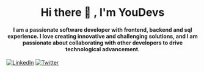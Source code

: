<h1 align="center">Hi there 👋 , I'm YouDevs
</h1>

<h4 align="center">
I am a passionate software developer with frontend, backend and sql experience. I love creating innovative and challenging solutions, and I am passionate about collaborating with other developers to drive technological advancement.
</h4>

[![LinkedIn](https://img.shields.io/badge/LinkedIn-%20-blue?style=flat-square&logo=linkedin&logoColor=white)](https://www.linkedin.com/in/j-naduer/)
[![Twitter](https://img.shields.io/badge/Twitter-%20-blue?style=flat-square&logo=twitter&logoColor=white&color=2AA3EF)](https://twitter.com/YarosJhon)






<!--
**johnNaduer/johnNaduer** is a ✨ _special_ ✨ repository because its `README.md` (this file) appears on your GitHub profile.

Here are some ideas to get you started:

- 🔭 I’m currently working on ...
- 🌱 I’m currently learning ...
- 👯 I’m looking to collaborate on ...
- 🤔 I’m looking for help with ...
- 💬 Ask me about ...
- 📫 How to reach me: ...
- 😄 Pronouns: ...
- ⚡ Fun fact: ...
-->
